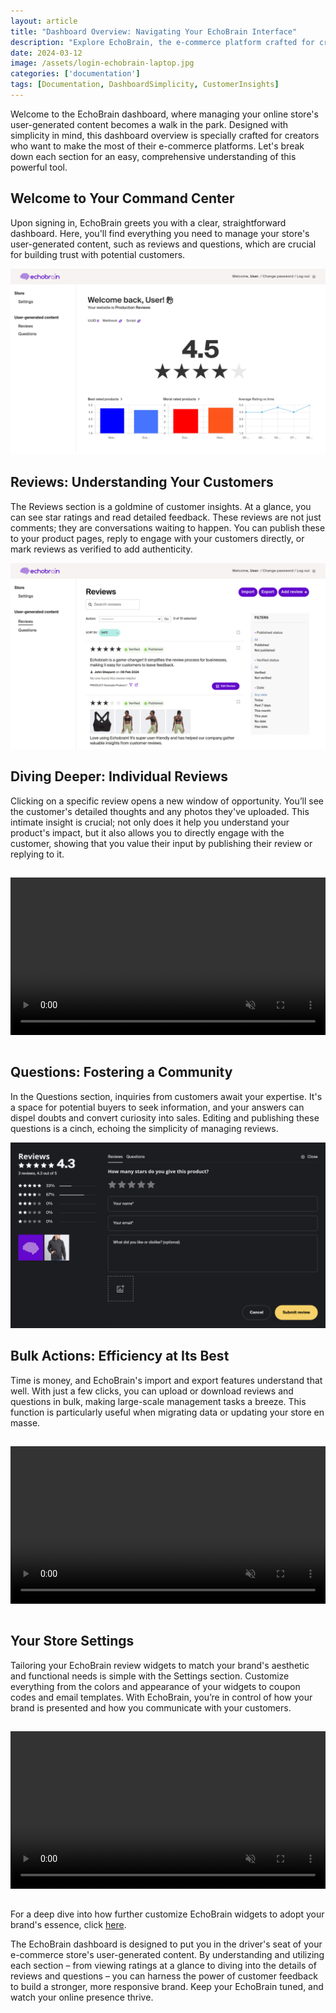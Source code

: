 ```yaml
---
layout: article
title: "Dashboard Overview: Navigating Your EchoBrain Interface"
description: "Explore EchoBrain, the e-commerce platform crafted for creators. Boost your brand with reviews, user-generated content, and cutting-edge AI. Stand out in a saturated market and authentically connect with your customers. Drive your success with EchoBrain!"
date: 2024-03-12
image: /assets/login-echobrain-laptop.jpg
categories: ['documentation']
tags: [Documentation, DashboardSimplicity, CustomerInsights]
---
```


Welcome to the EchoBrain dashboard, where managing your online store's user-generated content becomes a walk in the park. Designed with simplicity in mind, this dashboard overview is specially crafted for creators who want to make the most of their e-commerce platforms. Let's break down each section for an easy, comprehensive understanding of this powerful tool.

## Welcome to Your Command Center
Upon signing in, EchoBrain greets you with a clear, straightforward dashboard. Here, you'll find everything you need to manage your store's user-generated content, such as reviews and questions, which are crucial for building trust with potential customers.

![EchoBrain dashboard welcome](/assets/posts/echo-brain.com_admin_.jpg)

## Reviews: Understanding Your Customers
The Reviews section is a goldmine of customer insights. At a glance, you can see star ratings and read detailed feedback. These reviews are not just comments; they are conversations waiting to happen. You can publish these to your product pages, reply to engage with your customers directly, or mark reviews as verified to add authenticity.

![EchoBrain dashboard reviews](/assets/posts/echo-brain.com_admin_content_reviews.jpg)

## Diving Deeper: Individual Reviews
Clicking on a specific review opens a new window of opportunity. You’ll see the customer's detailed thoughts and any photos they've uploaded. This intimate insight is crucial; not only does it help you understand your product's impact, but it also allows you to directly engage with the customer, showing that you value their input by publishing their review or replying to it.

<video src="/assets/posts/screen-dashboard-review-edit.mp4" muted="" autoplay="" width="100%" loop="" style="margin:15px 0;"></video>

## Questions: Fostering a Community
In the Questions section, inquiries from customers await your expertise. It's a space for potential buyers to seek information, and your answers can dispel doubts and convert curiosity into sales. Editing and publishing these questions is a cinch, echoing the simplicity of managing reviews.

![EchoBrain page questions](/assets/posts/production-reviews-shop.staging.fourthwall.com_products_example-product-1.jpg)

## Bulk Actions: Efficiency at Its Best
Time is money, and EchoBrain's import and export features understand that well. With just a few clicks, you can upload or download reviews and questions in bulk, making large-scale management tasks a breeze. This function is particularly useful when migrating data or updating your store en masse.


<video src="/assets/posts/admin-dashboard-import-export-reviews.mp4" muted="" autoplay="" controls width="100%" loop="" style="margin:15px 0;"></video>

## Your Store Settings
Tailoring your EchoBrain review widgets to match your brand's aesthetic and functional needs is simple with the Settings section. Customize everything from the colors and appearance of your widgets to coupon codes and email templates. With EchoBrain, you’re in control of how your brand is presented and how you communicate with your customers.

<video src="/assets/posts/screenr-dashboard-setting-frontend.mp4" muted="" autoplay="" width="100%" loop="" style="margin:15px 0;"></video>

For a deep dive into how further customize EchoBrain widgets to adopt your brand's essence, click [here](https://echo-brain.com/blog/documentation/customization-crafting-your-unique-brand-experience/).

The EchoBrain dashboard is designed to put you in the driver's seat of your e-commerce store's user-generated content. By understanding and utilizing each section – from viewing ratings at a glance to diving into the details of reviews and questions – you can harness the power of customer feedback to build a stronger, more responsive brand. Keep your EchoBrain tuned, and watch your online presence thrive.





